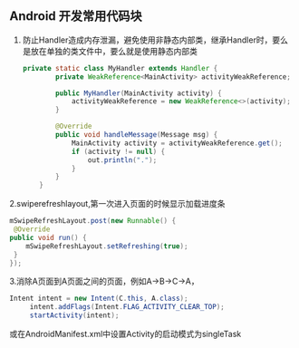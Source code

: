 ## Android 开发常用代码块

1. 防止Handler造成内存泄漏，避免使用非静态内部类，继承Handler时，要么是放在单独的类文件中，要么就是使用静态内部类

   ```java
   private static class MyHandler extends Handler {
           private WeakReference<MainActivity> activityWeakReference;

           public MyHandler(MainActivity activity) {
               activityWeakReference = new WeakReference<>(activity);
           }

           @Override
           public void handleMessage(Message msg) {
               MainActivity activity = activityWeakReference.get();
               if (activity != null) {
                   out.println(".");
               }
           }
       }
   ```
   
2.swiperefreshlayout,第一次进入页面的时候显示加载进度条
   ```java
   mSwipeRefreshLayout.post(new Runnable() {
    @Override    
   public void run() {
       mSwipeRefreshLayout.setRefreshing(true);
    }
});
   ```
3.消除A页面到A页面之间的页面，例如A->B->C->A，
   ```java
   Intent intent = new Intent(C.this, A.class);
        intent.addFlags(Intent.FLAG_ACTIVITY_CLEAR_TOP);
        startActivity(intent);
   ```   
   或在AndroidManifest.xml中设置Activity的启动模式为singleTask
   


